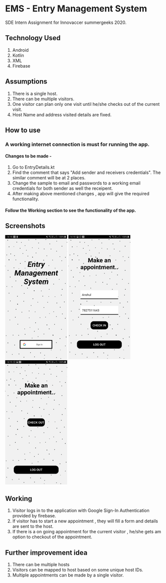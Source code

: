 # EMS - Entry Management System
SDE Intern Assignment for Innovaccer summergeeks 2020. 

## Technology Used
1. Android
2. Kotlin
3. XML
4. Firebase

## Assumptions
1. There is a single host.
2. There can be multiple visitors.
2. One visitor can plan only one visit until he/she checks out of the current visit.
3. Host Name and address visited details are fixed.

## How to use

### A working internet connection is must for running the app.

#### Changes to be made - 
1. Go to EntryDetails.kt  
2. Find the comment that says "Add sender and receivers credentials". The similar comment will be at 2 places.
3. Change the sample to email and passwords to a working email credentials for both sender as well the receipent.
4. After making above mentioned changes , app will give the required functionality.

#### Follow the Working section to see the functionality of the app.


## Screenshots

<img src="https://github.com/anshulkhattar/EMS/blob/master/ss/Screenshot_20191130-141813_EMS.jpg" width="200" height="400" />
<img src="https://github.com/anshulkhattar/EMS/blob/master/ss/Screenshot_20191130-141836_EMS.jpg" width="200" height="400" />
<img src="https://github.com/anshulkhattar/EMS/blob/master/ss/Screenshot_20191130-141925_EMS.jpg" width="200" height="400" />


## Working
1. Visitor logs in to the application with Google Sign-In Authentication provided by firebase.
2. If visitor has to start a new appointment , they will fill a form and details are sent to the host.
3. If there is a on going appointment for the current visitor , he/she gets am option to checkout of the appointment.

## Further improvement idea
1. There can be multiple hosts
2. Visitors can be mapped to host based on some unique host IDs.
3. Multiple appointments can be made by a single visitor.
